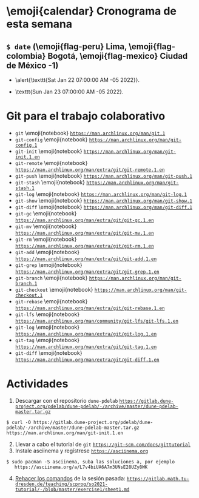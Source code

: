 # \emoji{calendar} Cronograma de esta semana

## `$ date` (\emoji{flag-peru} Lima, \emoji{flag-colombia} Bogotá, \emoji{flag-mexico} Ciudad de México -1)

- \alert{\texttt{Sat Jan 22 07:00:00 AM -05 2022}}.

- \texttt{Sun Jan 23 07:00:00 AM -05 2022}.

# Git para el trabajo colaborativo

- `git` \emoji{notebook} [`https://man.archlinux.org/man/git.1`](https://man.archlinux.org/man/git.1)
- `git-config` \emoji{notebook} [`https://man.archlinux.org/man/git-config.1`](https://man.archlinux.org/man/git-config.1)
- `git-init` \emoji{notebook} [`https://man.archlinux.org/man/git-init.1.en`](https://man.archlinux.org/man/git-init.1.en)
- `git-remote` \emoji{notebook} [`https://man.archlinux.org/man/extra/git/git-remote.1.en`](https://man.archlinux.org/man/extra/git/git-remote.1.en)
- `git-push` \emoji{notebook} [`https://man.archlinux.org/man/git-push.1`](https://man.archlinux.org/man/git-push.1)
- `git-stash` \emoji{notebook} [`https://man.archlinux.org/man/git-stash.1`](https://man.archlinux.org/man/git-stash.1)
- `git-log` \emoji{notebook} [`https://man.archlinux.org/man/git-log.1`](https://man.archlinux.org/man/git-log.1)
- `git-show` \emoji{notebook} [`https://man.archlinux.org/man/git-show.1`](https://man.archlinux.org/man/git-show.1)
- `git-diff` \emoji{notebook} [`https://man.archlinux.org/man/git-diff.1`](https://man.archlinux.org/man/git-diff.1)
- `git-gc` \emoji{notebook} [`https://man.archlinux.org/man/extra/git/git-gc.1.en`](https://man.archlinux.org/man/extra/git/git-gc.1.en)
- `git-mv` \emoji{notebook} [`https://man.archlinux.org/man/extra/git/git-mv.1.en`](https://man.archlinux.org/man/extra/git/git-mv.1.en)
- `git-rm` \emoji{notebook} [`https://man.archlinux.org/man/extra/git/git-rm.1.en`](https://man.archlinux.org/man/extra/git/git-rm.1.en)
- `git-add` \emoji{notebook} [`https://man.archlinux.org/man/extra/git/git-add.1.en`](https://man.archlinux.org/man/extra/git/git-add.1.en)
- `git-grep` \emoji{notebook} [`https://man.archlinux.org/man/extra/git/git-grep.1.en`](https://man.archlinux.org/man/extra/git/git-grep.1.en)
- `git-branch` \emoji{notebook} [`https://man.archlinux.org/man/git-branch.1`](https://man.archlinux.org/man/git-branch.1)
- `git-checkout` \emoji{notebook} [`https://man.archlinux.org/man/git-checkout.1`](https://man.archlinux.org/man/git-checkout.1)
- `git-rebase` \emoji{notebook} [`https://man.archlinux.org/man/extra/git/git-rebase.1.en`](https://man.archlinux.org/man/extra/git/git-rebase.1.en)
- `git-lfs` \emoji{notebook} [`https://man.archlinux.org/man/community/git-lfs/git-lfs.1.en`](https://man.archlinux.org/man/community/git-lfs/git-lfs.1.en)
- `git-log` \emoji{notebook} [`https://man.archlinux.org/man/extra/git/git-log.1.en`](https://man.archlinux.org/man/extra/git/git-log.1.en)
- `git-tag` \emoji{notebook} [`https://man.archlinux.org/man/extra/git/git-tag.1.en`](https://man.archlinux.org/man/extra/git/git-tag.1.en)
- `git-diff` \emoji{notebook} [`https://man.archlinux.org/man/extra/git/git-diff.1.en`](https://man.archlinux.org/man/extra/git/git-diff.1.en)

<!-- `git-delta` -->
<!-- `fzf` -->

<!-- # Git en gitpod -->

<!-- - [`https://code.visualstudio.com/docs/editor/versioncontrol`](https://code.visualstudio.com/docs/editor/versioncontrol) -->
<!-- - [](https://cmake.org/cmake/help/latest/guide/tutorial/A%20Basic%20Starting%20Point.html#build-and-run) -->
<!-- - [](https://git-scm.com/docs/gittutorial) -->

# Actividades

1. Descargar con el repositorio `dune-pdelab` [`https://gitlab.dune-project.org/pdelab/dune-pdelab/-/archive/master/dune-pdelab-master.tar.gz`](https://gitlab.dune-project.org/pdelab/dune-pdelab/-/archive/master/dune-pdelab-master.tar.gz)

```console
$ curl -O https://gitlab.dune-project.org/pdelab/dune-pdelab/-/archive/master/dune-pdelab-master.tar.gz
https://man.archlinux.org/man/git-init.1.en
```

2. Llevar a cabo el tutorial de `git` [`https://git-scm.com/docs/gittutorial`](https://git-scm.com/docs/gittutorial)
3. Instale asciinema y regístrese [`https://asciinema.org`](https://asciinema.org)

```
$ sudo pacman -S asciinema, suba las soluciones a, por ejemplo
   https://asciinema.org/a/L7v4biUA6A7m3UNsE28UZy8WK
```

4. [Rehacer los comandos](http://0x0.st/o-la.txt) de la sesión pasada: [`https://gitlab.math.tu-dresden.de/teaching/scprog/so2021-tutorial/-/blob/master/exercise1/sheet1.md`](https://gitlab.math.tu-dresden.de/teaching/scprog/so2021-tutorial/-/blob/master/exercise1/sheet1.md)

<!-- gdb y pdb, valgrind -->
